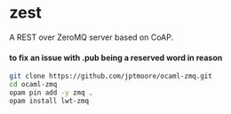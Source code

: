 # zest

A REST over ZeroMQ server based on CoAP.

#### to fix an issue with .pub being a reserved word in reason

```bash
git clone https://github.com/jptmoore/ocaml-zmq.git
cd ocaml-zmq
opam pin add -y zmq .
opam install lwt-zmq
```


